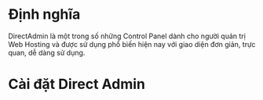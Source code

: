 # Định nghĩa

DirectAdmin là một trong số những Control Panel dành cho người quản trị Web Hosting và được sử dụng phổ biến hiện nay với giao diện đơn giản, trực quan, dễ dàng sử dụng. 

# Cài đặt Direct Admin

